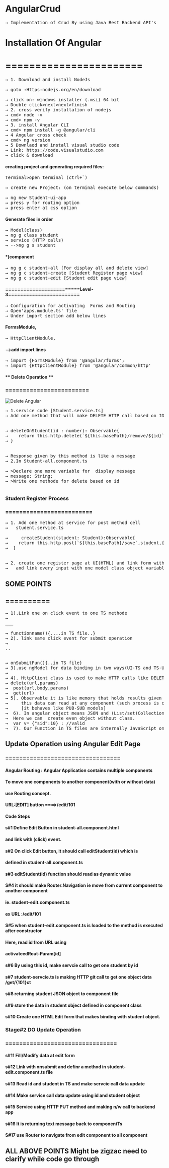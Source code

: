 # AngularCrud 
<pre>
&#8594; Implementation of Crud By using Java Rest Backend API's
</pre>
# Installation Of Angular
# =======================
<pre>
&#8594; 1. Download and install NodeJs
											
&#8594; goto :Https:nodejs.org/en/download
											
&#8594; click on: windows installer (.msi) 64 bit
&#8594; Double click>next>next>finish
&#8594; 2. cross verify installation of nodejs
&#8594; cmd> node -v
&#8594; cmd> npm -v
&#8594; 3. install Angular CLI
&#8594; cmd> npm install -g @angular/cli
&#8594; 4 Angular cross check
&#8594; cmd> ng version
&#8594; 5 Downlaod and install visual studio code
&#8594; Link: https://code.visualstudio.com
&#8594; click & download
</pre>
#### creating project and generating required files:
<pre
&#8594; open  --->Terminal>open terminal (ctrl+`)

&#8594; create new Project: (on terminal execute below commands)

&#8594; ng new Student-ui-app
&#8594; press y for routing option
&#8594; press enter at css option
</pre>
#### Generate files in order
<pre>
&#8594; Model(class)
&#8594; ng g class student
&#8594; service (HTTP calls)
&#8594; -->ng g s student
</pre>
#### *)component
<pre>
&#8594; ng g c student-all [For display all and delete view]
&#8594; ng g c student-create [Student Register page view]
&#8594; ng g c student-edit [Student edit page view]
</pre>
#### =========================Level-3========================
<pre>
&#8594; Configuration for activating  Forms and Routing 
&#8594; Open'apps.module.ts' file
&#8594; Under import section add below lines
</pre>
####    FormsModule,
<pre>
&#8594; HttpClientModule,
</pre>
#### -->add import lines
<pre>
&#8594; import {FormsModule} from '@angular/forms';
&#8594; import {HttpClientModule} from '@angular/common/http'
</pre>
#### ** Delete Operation **
###  ========================
![Delete Angular](https://user-images.githubusercontent.com/53596726/233992683-c89276e5-8adc-41ce-b6c9-ad6c4d191232.png)
<pre>
&#8594; 1.service code [Student.service.ts]
&#8594; Add one method that will make DELETE HTTP call based on ID.
 
 
&#8594; deleteOnStudent(id : number): Observable<any>{
&#8594;    return this.http.delete(`${this.basePath}/remove/${id}`,{responseType : `text`});
&#8594; }


&#8594; Response given by this method is like a message
&#8594; 2.In Student-all.component.ts

&#8594; >Declare one more variable for  display message
&#8594; message: String;
&#8594; >Write one methode for delete based on id
</pre>
<pre></pre>
### Student Register Process
### =========================
<pre>
&#8594; 1. Add one method at service for post method cell
&#8594;   student.service.ts
   
&#8594;     createStudent(student: Student):Observable<any>{
&#8594;    return this.http.post(`${this.basePath}/save`,student,{responseType:'text'});
&#8594;  }


&#8594; 2. create one register page at UI(HTML) and link form with submit event
&#8594;   and link every input with one model class object variable.
</pre>
## SOME POINTS
## ==========
<pre>
&#8594; 1).Link one on click event to one TS methode
&#8594; <div (click)="functionname()">___</div>
&#8594; functionname(){....in TS file..}
&#8594; 2). link same click event for submit operation
&#8594; <form (ngSubmit)="onSubmitFun()">..</form>
&#8594; onSubmitFun(){..in TS file}
&#8594; 3).use ngModel for data binding in two ways(UI-TS and TS-UI)
&#8594; <input..[(ngModel)]="objectName.variable"....>
&#8594; 4). HttpClient class is used to make HTTP calls like DELETE,POST,GET..etc
&#8594; delete(url,params)
&#8594;  post(url,body,params)
&#8594;  get(url)
&#8594; 5). Observable<T> it is like memory that holds results given by HTTP calls
&#8594;     this data can read at any component (such process is called as subscribe - read data).
&#8594; 	[it behaves like PUB-SUB models]
&#8594;  6). In angular object means JSON and (List/set)Collection means Array.
&#8594;  Here we can  create even object without class.
&#8594;  var v= {"sid":10} : //valid
&#8594;  7). Our Function in TS files are internally JavaScript only. 
</pre>
## Update Operation using Angular Edit Page
### =================================
#### Angular Routing : Angular Application contains multiple components
####                To move one components to another component(with or without data)
#### use Routing concept.
				
#### URL:[EDIT] button ====>/edit/101
				
#### Code Steps
#### s#1 Define Edit Button in student-all.component.html
####     and link with (click) event.
	 
#### s#2 On click Edit button, it should call editStudent(id) which is
####     defined in student-all.component.ts
				
#### s#3  editStudent(id) function should read as dynamic value

#### S#4 it should make Router.Navigation ie move from current component to another component
####     ie. student-edit.component.ts
	 
#### ex URL :/edit/101

#### S#5 when student-edit.component.ts is loaded  to the method is executed after constructor
     
#### Here, read id from URL using
#### activateedRout-Param[id]
	 
#### s#6 By using this id, make servcie call to get one student by id


#### s#7 student-servcie.ts is making HTTP git call to get one object data /get/{101}ct


#### s#8 returning  student JSON object to component file 

#### s#9 store the data in student object defined in component class

#### s#10 Create one HTML Edit form that makes binding with student object.

### Stage#2 DO Update Operation 
### ================================

#### s#11 Fill/Modify data at edit form

#### s#12 Link with onsubmit and definr a method in student-edit.component.ts file

#### s#13 Read id and student in TS and make servcie call data update

#### s#14 Make service call data update using id and student object

#### s#15 Service using HTTP PUT method and making n/w call to backend app

#### s#16 It is returning text message back to componentTs

#### S#17 use Router to navigate from edit component to all component


## ALL ABOVE POINTS Might be zigzac need to clarify while code go through
